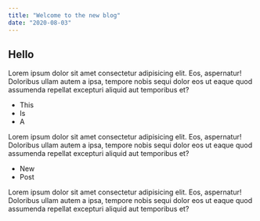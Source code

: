 ```yaml
---
title: "Welcome to the new blog"
date: "2020-08-03"
---
```


## Hello

Lorem ipsum dolor sit amet consectetur adipisicing elit. Eos, aspernatur! Doloribus ullam autem a ipsa, tempore nobis sequi dolor eos ut eaque quod assumenda repellat excepturi aliquid aut temporibus et?

<!-- end -->

- This
- Is
- A

Lorem ipsum dolor sit amet consectetur adipisicing elit. Eos, aspernatur! Doloribus ullam autem a ipsa, tempore nobis sequi dolor eos ut eaque quod assumenda repellat excepturi aliquid aut temporibus et?

- New
- Post

Lorem ipsum dolor sit amet consectetur adipisicing elit. Eos, aspernatur! Doloribus ullam autem a ipsa, tempore nobis sequi dolor eos ut eaque quod assumenda repellat excepturi aliquid aut temporibus et?
